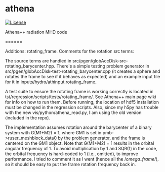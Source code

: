 athena
======
[![License](https://img.shields.io/badge/License-BSD%203--Clause-blue.svg)](https://opensource.org/licenses/BSD-3-Clause)

Athena++ radiation MHD code

======

Additions: rotating_frame.
Comments for the rotation src terms:

The source terms are handled in src/pgen/globAccDisk-src-rotating_barycenter.hpp. There's a simple testing problem generator in src/pgen/globAccDisk-test-rotating_barycenter.cpp (it creates a sphere and rotates the frame to see if it behaves as expected) and an example input file for it in inputs/hydro/athinput.rotating_frame.

A test suite to ensure the rotating frame is working correctly is located in tst/regression/scripts/tests/rotating_frame/. See Athena++ main page wiki for info on how to run them. Before running, the location of hdf5 installation must be changed in the regression scripts. Also, since my h5py has trouble with the new vis/python/athena_read.py, I am using the old version (included in the repo).

The implementation assumes rotation around the barycenter of a binary system with G(M1+M2) = 1, where GM1 is set in pmb->ruser_meshblock_data[0](0) by the problem generator, and the frame is centered on the GM1 object. Note that G(M1+M2) = 1 results in the orbital angular frequency of 1. To avoid multiplication by 1 and SQR(1) in the code, the orbital frequency is hard-coded to 1 (i.e., omitted), to improve performance. I tried to comment it as I went (hence all the /*omega_frame*/), so it should be easy to put the frame rotation frequency back in.
